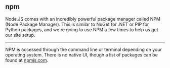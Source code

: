 ##  npm

Node.JS comes with an incredibly powerful package manager called NPM (Node Package Manager). 
This is similar to NuGet for .NET or PIP for Python packages, and we're going to use NPM a few times to help us get our site setup. 
******
NPM is accessed through the command line or terminal depending on your operating system. 
There is no native UI, though a list of packages can be found at [npmjs.com](https://www.npmjs.com).